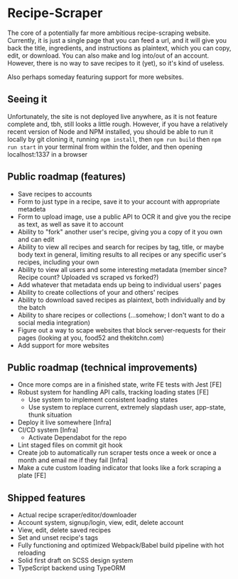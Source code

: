 # Recipe-Scraper

The core of a potentially far more ambitious recipe-scraping website. Currently, it is just a single page that you can feed a url, and it will give you back the title, ingredients, and instructions as plaintext, which you can copy, edit, or download. You can also make and log into/out of an account. However, there is no way to save recipes to it (yet), so it's kind of useless.

Also perhaps someday featuring support for more websites.

## Seeing it

Unfortunately, the site is not deployed live anywhere, as it is not feature complete and, tbh, still looks a little rough. However, if you have a relatively recent version of Node and NPM installed, you should be able to run it locally by git cloning it, running `npm install`, then `npm run build` then `npm run start` in your terminal from within the folder, and then opening localhost:1337 in a browser

## Public roadmap (features)

- Save recipes to accounts
- Form to just type in a recipe, save it to your account with appropriate metadeta
- Form to upload image, use a public API to OCR it and give you the recipe as text, as well as save it to account
- Ability to "fork" another user's recipe, giving you a copy of it you own and can edit
- Ability to view all recipes and search for recipes by tag, title, or maybe body text in general, limiting results to all recipes or any specific user's recipes, including your own
- Ability to view all users and some interesting metadata (member since? Recipe count? Uploaded vs scraped vs forked?)
- Add whatever that metadata ends up being to individual users' pages
- Ability to create collections of your and others' recipes
- Ability to download saved recipes as plaintext, both individually and by the batch
- Ability to share recipes or collections (...somehow; I don't want to do a social media integration)
- Figure out a way to scape websites that block server-requests for their pages (looking at you, food52 and thekitchn.com)
- Add support for more websites

## Public roadmap (technical improvements)

- Once more comps are in a finished state, write FE tests with Jest [FE]
- Robust system for handling API calls, tracking loading states [FE]
  - Use system to implement consistent loading states
  - Use system to replace current, extremely slapdash user, app-state, thunk situation
- Deploy it live somewhere [Infra]
- CI/CD system [Infra]
  - Activate Dependabot for the repo
- Lint staged files on commit git hook
- Create job to automatically run scraper tests once a week or once a month and email me if they fail [Infra]
- Make a cute custom loading indicator that looks like a fork scraping a plate [FE]

## Shipped features

- Actual recipe scraper/editor/downloader
- Account system, signup/login, view, edit, delete account
- View, edit, delete saved recipes
- Set and unset recipe's tags
- Fully functioning and optimized Webpack/Babel build pipeline with hot reloading
- Solid first draft on SCSS design system
- TypeScript backend using TypeORM
